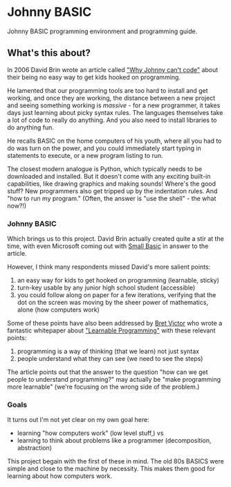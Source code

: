 # Johnny BASIC

Johnny BASIC programming environment and programming guide.

## What's this about?

In 2006 David Brin wrote an article called ["Why Johnny can't code"](https://www.salon.com/2006/09/14/basic_2/) about their being no easy way to get kids hooked on programming.

He lamented that our programming tools are too hard to install and get working, and once they are working, the distance between a new project and seeing something working is *massive* - for a new programmer, it takes days just learning about picky syntax rules. The languages themselves take a lot of code to really do anything. And you also need to install libraries to do anything fun.

He recalls BASIC on the home computers of his youth, where all you had to do was turn on the power, and you could immediately start typing in statements to execute, or a new program listing to run.

The closest modern analogue is Python, which typically needs to be downloaded and installed. But it doesn't come with any exciting built-in capabilities, like drawing graphics and making sounds! Where's the good stuff? New programmers also get tripped up by the indentation rules. And "how to run my program." (Often, the answer is "use the shell" - the what now?!)

### Johnny BASIC

Which brings us to this project. David Brin actually created quite a stir at the time, with even Microsoft coming out with [Small Basic](https://smallbasic-publicwebsite.azurewebsites.net/) in answer to the article.

However, I think many respondents missed David's more salient points:

  1. an easy way for kids to get hooked on programming (learnable, sticky)
  2. turn-key usable by any junior high school student (accessible)
  3. you could follow along on paper for a few iterations, verifying that the dot on
     the screen was moving by the sheer power of mathematics, alone (how computers work)

Some of these points have also been addressed by [Bret Victor](http://worrydream.com/)
who wrote a fantastic whitepaper about ["Learnable Programming"](http://worrydream.com/#!/LearnableProgramming)
with these relevant points:

  1. programming is a way of thinking (that we learn) not just syntax
  2. people understand what they can see (we need to see the steps)

The article points out that the answer to the question "how can we get people to understand programming?"
may actually be "make programming more learnable" (we're focusing on the wrong side of the problem.)

### Goals

It turns out I'm not yet clear on my own goal here:

  * learning "how computers work" (low level stuff,) vs
  * learning to think about problems like a programmer (decomposition, abstraction)

This project begain with the first of these in mind. The old 80s BASICS were simple
and close to the machine by necessity. This makes them good for learning about how
computers work.
